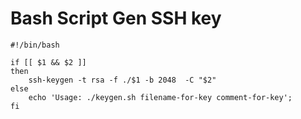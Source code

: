 # Bash Script Gen SSH key

```
#!/bin/bash

if [[ $1 && $2 ]]
then
    ssh-keygen -t rsa -f ./$1 -b 2048  -C "$2"
else
    echo 'Usage: ./keygen.sh filename-for-key comment-for-key';
fi
```
